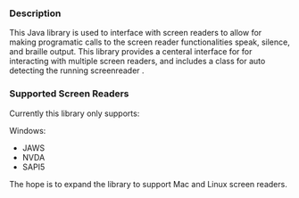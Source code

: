 ### Description

This Java library is used to interface with screen readers to allow for making programatic calls to the screen reader functionalities speak, silence, and braille output. This library provides a centeral interface for for interacting with multiple screen readers, and includes a class for auto detecting the running screenreader .

### Supported Screen Readers

Currently this library only supports:

Windows:

- JAWS
- NVDA
- SAPI5

The hope is to expand the library to support Mac and Linux screen readers.
